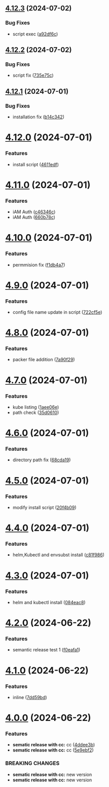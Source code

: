 ## [4.12.3](https://github.com/RamaRaju-personal-org/ami-jenkins/compare/v4.12.2...v4.12.3) (2024-07-02)


### Bug Fixes

* script exec ([a92df6c](https://github.com/RamaRaju-personal-org/ami-jenkins/commit/a92df6c9e36efcf2ddfeff48e426a1559251d5ae))

## [4.12.2](https://github.com/RamaRaju-personal-org/ami-jenkins/compare/v4.12.1...v4.12.2) (2024-07-02)


### Bug Fixes

* script fix ([735e75c](https://github.com/RamaRaju-personal-org/ami-jenkins/commit/735e75c717015405eaad5cafb97a08d3eda7763f))

## [4.12.1](https://github.com/RamaRaju-personal-org/ami-jenkins/compare/v4.12.0...v4.12.1) (2024-07-01)


### Bug Fixes

* installation fix ([b14c342](https://github.com/RamaRaju-personal-org/ami-jenkins/commit/b14c342cb37de42f48b1a2d7569d8d4de6f9c319))

# [4.12.0](https://github.com/RamaRaju-personal-org/ami-jenkins/compare/v4.11.0...v4.12.0) (2024-07-01)


### Features

* install script ([4611edf](https://github.com/RamaRaju-personal-org/ami-jenkins/commit/4611edfbea4e042ca36e4fcd0d8d2a9d7e0391a8))

# [4.11.0](https://github.com/RamaRaju-personal-org/ami-jenkins/compare/v4.10.0...v4.11.0) (2024-07-01)


### Features

* iAM Auth ([c46346c](https://github.com/RamaRaju-personal-org/ami-jenkins/commit/c46346c82a4c33eee7d526625325f2d1de1e903a))
* iAM Auth ([660b78c](https://github.com/RamaRaju-personal-org/ami-jenkins/commit/660b78c80a1522f1e01c48b339dba694f07b88a0))

# [4.10.0](https://github.com/RamaRaju-personal-org/ami-jenkins/compare/v4.9.0...v4.10.0) (2024-07-01)


### Features

* permmision fix ([f1db4a7](https://github.com/RamaRaju-personal-org/ami-jenkins/commit/f1db4a7e41d908b5c6e8c59b4b58e0d7f71b7acb))

# [4.9.0](https://github.com/RamaRaju-personal-org/ami-jenkins/compare/v4.8.0...v4.9.0) (2024-07-01)


### Features

* config file name update in script ([722cf5e](https://github.com/RamaRaju-personal-org/ami-jenkins/commit/722cf5e18d7bf2d2cf25b2477895c90521c4b230))

# [4.8.0](https://github.com/RamaRaju-personal-org/ami-jenkins/compare/v4.7.0...v4.8.0) (2024-07-01)


### Features

* packer file addition ([7a90f29](https://github.com/RamaRaju-personal-org/ami-jenkins/commit/7a90f299818f26b1fc60eec504c7a391f434fad6))

# [4.7.0](https://github.com/RamaRaju-personal-org/ami-jenkins/compare/v4.6.0...v4.7.0) (2024-07-01)


### Features

* kube listing ([1aee06e](https://github.com/RamaRaju-personal-org/ami-jenkins/commit/1aee06eaed0de590b1cad3f437f393b10e1ad2d7))
* path check ([35d0610](https://github.com/RamaRaju-personal-org/ami-jenkins/commit/35d0610cbb940145392cc5fed28768170494ddab))

# [4.6.0](https://github.com/RamaRaju-personal-org/ami-jenkins/compare/v4.5.0...v4.6.0) (2024-07-01)


### Features

* directory path fix ([68cda19](https://github.com/RamaRaju-personal-org/ami-jenkins/commit/68cda190afa8fa1932ce79babb2dcfc4a1c09932))

# [4.5.0](https://github.com/RamaRaju-personal-org/ami-jenkins/compare/v4.4.0...v4.5.0) (2024-07-01)


### Features

* modify install script ([20f4b09](https://github.com/RamaRaju-personal-org/ami-jenkins/commit/20f4b095eb8db2cb4a4fd5736f11050754a5e02d))

# [4.4.0](https://github.com/RamaRaju-personal-org/ami-jenkins/compare/v4.3.0...v4.4.0) (2024-07-01)


### Features

* helm,Kubectl and envsubst install ([c81f986](https://github.com/RamaRaju-personal-org/ami-jenkins/commit/c81f986fd95c5e78858dbd19e507094c481a8d2a))

# [4.3.0](https://github.com/RamaRaju-personal-org/ami-jenkins/compare/v4.2.0...v4.3.0) (2024-07-01)


### Features

* helm and kubectl install ([084eac8](https://github.com/RamaRaju-personal-org/ami-jenkins/commit/084eac8ec2837ee6e6b92e4bc3393989925bcbed))

# [4.2.0](https://github.com/RamaRaju-personal-org/ami-jenkins/compare/v4.1.0...v4.2.0) (2024-06-22)


### Features

* semantic release test 1 ([f0eafa1](https://github.com/RamaRaju-personal-org/ami-jenkins/commit/f0eafa1f8c07d02d0d7f216efd9ad5bfbee076f9))

# [4.1.0](https://github.com/RamaRaju-personal-org/ami-jenkins/compare/v4.0.0...v4.1.0) (2024-06-22)


### Features

* inline ([7dd59bd](https://github.com/RamaRaju-personal-org/ami-jenkins/commit/7dd59bd75c2d27645820141cff24b2dd900f0353))

# [4.0.0](https://github.com/RamaRaju-personal-org/ami-jenkins/compare/v3.0.0...v4.0.0) (2024-06-22)


### Features

* **sematic release with cc:** cc ([4ddee3b](https://github.com/RamaRaju-personal-org/ami-jenkins/commit/4ddee3b1e3980597c588d84a8e19180158076c56))
* **sematic release with cc:** cc ([5e9ebf2](https://github.com/RamaRaju-personal-org/ami-jenkins/commit/5e9ebf2b28d37a4756c56cab7794bd7545efba70))


### BREAKING CHANGES

* **sematic release with cc:** new version
* **sematic release with cc:** new version
